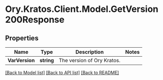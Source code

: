 # Ory.Kratos.Client.Model.GetVersion200Response

## Properties

Name | Type | Description | Notes
------------ | ------------- | ------------- | -------------
**VarVersion** | **string** | The version of Ory Kratos. | 

[[Back to Model list]](../README.md#documentation-for-models) [[Back to API list]](../README.md#documentation-for-api-endpoints) [[Back to README]](../README.md)

